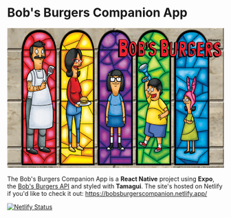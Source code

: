 # Bob's Burgers Companion App

<div align="center">
  <img src="./assets/images/banner-image.png" width="576px" height="324px" />
</div>

The Bob's Burgers Companion App is a **React Native** project using **Expo**, the [Bob's Burgers API](https://www.bobsburgersapi.com/) and styled with **Tamagui**. The site's hosted on Netlify if you'd like to check it out:
https://bobsburgerscompanion.netlify.app/ 

[![Netlify Status](https://api.netlify.com/api/v1/badges/3ed63130-42c5-4ad3-a75d-b99e870ff2ed/deploy-status)](https://app.netlify.com/sites/bobsburgerscompanion/deploys)
